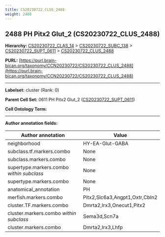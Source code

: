 ```yaml
---
title: CS20230722_CLUS_2488
weight: 2488
---
```

## 2488 PH Pitx2 Glut_2 (CS20230722_CLUS_2488)
<b>Hierarchy: </b>
[CS20230722_CLAS_14](../CS20230722_CLAS_14) >
[CS20230722_SUBC_138](../CS20230722_SUBC_138) >
[CS20230722_SUPT_0611](../CS20230722_SUPT_0611) >
[CS20230722_CLUS_2488](../CS20230722_CLUS_2488)

**PURL:** [https://purl.brain-bican.org/taxonomy/CCN20230722/CS20230722_CLUS_2488](https://purl.brain-bican.org/taxonomy/CCN20230722/CS20230722_CLUS_2488)

---


**Labelset:** cluster (Rank: 0)

**Parent Cell Set:** 0611 PH Pitx2 Glut_2 ([CS20230722_SUPT_0611](../CS20230722_SUPT_0611))



**Cell Ontology Term:** 

[MARKER GENES.]: #


---

[TRANSFERRED ANNOTATIONS.]: #


[AUTHOR ANNOTATION FIELDS.]: #


**Author annotation fields:**

| Author annotation | Value |
|-------------------|-------|
|neighborhood|HY-EA-Glut-GABA|
|subclass.tf.markers.combo|None|
|subclass.markers.combo|None|
|supertype.markers.combo _within subclass_|None|
|supertype.markers.combo|None|
|anatomical_annotation|PH|
|merfish.markers.combo|Pitx2,Slc6a3,Angpt1,Oxtr,Cbln2|
|cluster.TF.markers.combo|Dmrta2,Irx3,Onecut1,Pitx2|
|cluster.markers.combo _within subclass_|Sema3d,Scn7a|
|cluster.markers.combo|Dmrta2,Irx3,Lhfp|
